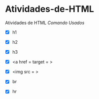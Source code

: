 # Atividades-de-HTML
Atividades de HTML
*Comando Usados*
- [x] h1
- [x] h2
- [x] h3
- [x] <a href =  target = >
- [x] <img src = >
- [x] br
- [x] hr
 
